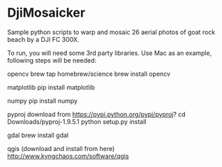 # DjiMosaicker
Sample python scripts to warp and mosaic 26 aerial photos of goat rock beach by a DJI FC 300X.

To run, you will need some 3rd party libraries. Use Mac as an example, following steps will be needed:

  opencv
      brew tap homebrew/science
      brew install opencv 
  
  matplotlib
      pip install matplotlib
  
  numpy
      pip install numpy
  
  pyproj
      download from https://pypi.python.org/pypi/pyproj?
      cd Downloads/pyproj-1.9.5.1
      python setup.py install
  
  gdal
      brew install gdal
  
  qgis (download and install from here)
      http://www.kyngchaos.com/software/qgis

  
